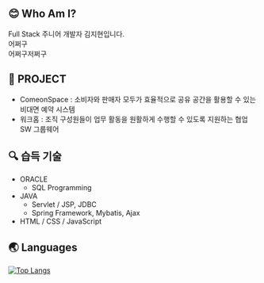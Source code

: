 ## 😊 Who Am I?
  Full Stack 주니어 개발자 김지현입니다.  
  어쩌구  
  어쩌구저쩌구

## 🌴 PROJECT
- ComeonSpace : 소비자와 판매자 모두가 효율적으로 공유 공간을 활용할 수 있는 비대면 예약 시스템
- 워크홈 : 조직 구성원들이 업무 활동을 원활하게 수행할 수 있도록 지원하는 협업 SW 그룹웨어





## :mag: 습득 기술 
* ORACLE
  * SQL Programming 
* JAVA 
  * Servlet / JSP, JDBC
  * Spring Framework, Mybatis, Ajax 
* HTML / CSS / JavaScript 




## 🌏 Languages 

[![Top Langs](https://github-readme-stats.vercel.app/api/top-langs/?username=77800rpm&layout=compact)](https://github.com/anuraghazra/github-readme-stats)



<!--
**77800rpm/77800rpm** is a ✨ _special_ ✨ repository because its `README.md` (this file) appears on your GitHub profile.

Here are some ideas to get you started:

- 🔭 I’m currently working on ...
- 🌱 I’m currently learning ...
- 👯 I’m looking to collaborate on ...
- 🤔 I’m looking for help with ...
- 💬 Ask me about ...
- 📫 How to reach me: ...
- 😄 Pronouns: ...
- ⚡ Fun fact: ...
-->
